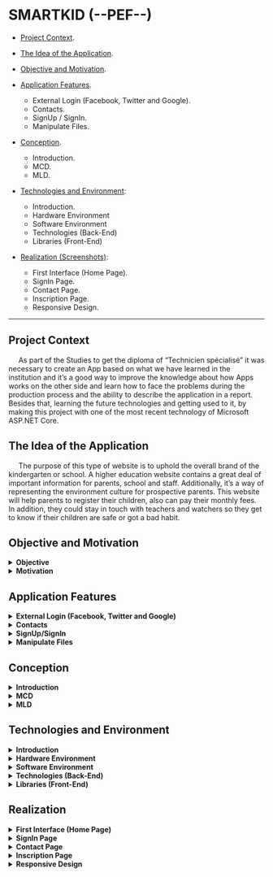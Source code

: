 <h1>SMARTKID (--PEF--)</h1>

- [Project Context](#project-context).

- [The Idea of the Application](#the-idea-of-the-application).

- [Objective and Motivation](#objective-and-motivation).

- [Application Features](#application-features).
    -  External Login (Facebook, Twitter and Google).
    - Contacts.
    - SignUp / SignIn.
    - Manipulate Files.

- [Conception](#Conception).
    -  Introduction.
    - MCD.
    - MLD.

- [Technologies and Environment](#technologies-and-environment):
    - Introduction.
    - Hardware Environment
    - Software Environment
    - Technologies (Back-End)
    - Libraries (Front-End)

- [Realization (Screenshots)](#realization):
    - First Interface (Home Page).
    - SignIn Page.
    - Contact Page.
    - Inscription Page.
    - Responsive Design.

***
## Project Context
&nbsp;&nbsp;&nbsp;&nbsp;&nbsp;As part of the Studies to get the diploma of “Technicien spécialisé” it was necessary to create an App based on what we have learned in the institution and it’s a good way to improve the knowledge about how Apps works on the other side and learn how to face the problems during the production process and the ability to describe the application in a report.
Besides that, learning the future technologies and getting used to it, by making this project with one of the most recent technology of Microsoft ASP.NET Core.

## The Idea of the Application
&nbsp;&nbsp;&nbsp;&nbsp;&nbsp;The purpose of this type of website is to uphold the overall brand of the kindergarten or school. A higher education website contains a great deal of important information for parents, school and staff. Additionally, it’s a way of representing the environment culture for prospective parents.
This website will help parents to register their children, also can pay their monthly fees. In addition, they could stay in touch with teachers and watchers so they get to know if their children are safe or got a bad habit.

## Objective and Motivation 

<details>
<summary><b>Objective</b></summary>
<p>
My objective was to practice C# programming language and get a clear about vision Microsoft technologies, also prepare myself for being a Web Developer.
</p>
</details>

<details>
<summary><b>Motivation</b></summary>
<p>
I was motivated at the first place because of the diploma program which it contains C# with .NET Framework, so I started learning it for that. Later I discovered my passion and ambition for more and new things about how Web Apps work. Then it ends up developing this website and looking forward to improve it more with new features and publish it or give it a real kindergarten. 
</p>
</details>

## Application Features 

<details>
<summary><b>External Login (Facebook, Twitter and Google)</b></summary>
<p>
    External Login allows you to login to your website site using an External Database instead of your database. This means if you already have a login system you can integrate that into your website site. The External Database that you would like to use does not have to be a website database.
</p>
</details>


<details>
<summary><b>Contacts</b></summary>
<p>
System to listen to customers and parents their needs and try to implement it in the next updates. Also help those who needs it to choose a good program for them and their children. 
</p>
</details>

<details>
<summary><b>SignUp/SignIn</b></summary>
<p>
The website also provides a way to keep in touch with the teachers and watchers for staying up to date children conditions and needs. 
</p>
</details>

<details>
<summary><b>Manipulate Files</b></summary>
<p>
In addition to login system in the previous aspects, also we upload pictures and files to our server so we can confirm the inscription after the guardians comes to us in order to validate it and pay their inscription fees.
</p>
</details>


##  Conception

 <details>
<summary><b>Introduction</b></summary>
<p>
 Conception is a preliminary and essential stage that must precede the development stage of any IT application. To describe the design of our website we will use MERISE which is a method of Conception, development and realization of IT projects databases.
</p>
</details>

 <details>
<summary><b>MCD</b></summary>
<p>
 In The MCD is a high-level graphical representation that allows easy and simple to understand how the various elements are interconnected using coded diagrams with the following part:
    - Entities (1 rectangle = 1 object).
    - Properties (the list of entity data).
    - Cardinalities.

![MCD Giagram](/..Screenshot/mcd.png)

</p>
</details>

 <details>
<summary><b>MLD</b></summary>
<p>
Uses the content of the previous MCD, but specifies the volume, structure and organization of the data as they can be implemented. For example, at this stage, it is possible to know the exhaustive list of tables that will be created in a relational database.

![MLD Diagram](/..Screenshot/mld.png)

</p>
</details>


##  Technologies and Environment

<details>
<summary><b>Introduction </b></summary>
<p>
To be able to develop a Web Application, it is necessary to choose technologies that make it possible to simplify its implementation. For that, after having completed the conceptual study, we will approach the implementation part in what follows. We start by presenting the hardware and software environment, and then the implementation status
</p>
</details>

<details>
<summary><b>Hardware Environment</b></summary>
<p>
For the realization of the application I used PC:

    - Intel Core i5/5th Generation 2.30 GHz. 
    - 8 Go RAM.
    - Windows 10 - 64 bits.
</p>
</details>

<details>
<summary><b>Software Environment</b></summary>
<p>

1. Visual Studio Community 2019.
2. Visual Studio Code
3.	SQL Server 2019.
4.	Notepad++.

</p>
</details>

<details>
<summary><b>Technologies (Back-End)</b></summary>
<p>

1.	ASP.NET CORE (MVC Pattern).
2.	ASP.NET CORE IDENTITY.
3.	ENTITY FRAMEWORK Core (Code First Approach).
4.	NLog Web: 
    - In real world applications a proper error logging mechanism is essential to track and troubleshoot the unexpected behavior of the application.

</p>
</details>

<details>
<summary><b>Libraries (Front-End)</b></summary>
<p>

1.	JQuery:
2.	Owl Carousel: 
3.	Bootstrap 4: 
4.	Fontawesome 5 (Free Edition): 
5.	Isotope: 

</p>
</details>

##  Realization

<details>
<summary><b>First Interface (Home Page)</b></summary>
<p>
This interface is the home page of the site containing in the middle a "Carousel" which displays photos related to the absence, there is also a bar at the top of the page which contains a series of links among them, Link to Home Page which is used to return to the home page, Contact Link which takes the user to the contact page and lastly SignIn which takes the user to the authentication page and also link to Inscription page.
<br />

<!-- ![Home Page](/..Screens/HomePage.png) -->

<img src="/..Screens/HomePage.png" width="100%" />

</p>
</details>

<details>
<summary><b>SignIn Page </b></summary>
<p>
Allows you to sign in with your account.
<br />

<img src="/..Screens/SignInPage.png" width="100%" />
</p>
</details>

<details>
<summary><b>Contact Page </b></summary>
<p>
Allows you to send feedback to website owner.
<br />

<img src="/..Screens/ContactPage.png" width="100%" />
</p>
</details>

<details>
<summary><b>Inscription Page</b></summary>
<p>
Allows you to register a child in the school.
<br />

<img src="/..Screens/InscriptionPage.png" width="100%" />
</p>
</details>

<details>
<summary><b>Responsive Design</b></summary>
<p>
Some pages from the website and what it looks in the mobile phone.
<br />

<img src="/..Screens/ResponsivePages.png" width="100%" />
</p>
</details>
